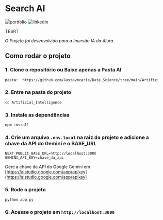 # Search AI

[![portfolio](https://img.shields.io/badge/my_portfolio-000?style=for-the-badge&logo=ko-fi&logoColor=red)](https://gustavocaris.github.io/Portfolio/)
[![linkedin](https://img.shields.io/badge/linkedin-0A66C2?style=for-the-badge&logo=linkedin&logoColor=white)](https://www.linkedin.com/in/gustavo-caris/)

TESRT

_O Projeto foi desenvolvido para a Imersão IA da Alura._



## Como rodar o projeto

### 1. Clone o repositório ou Baixe apenas a Pasta AI

```bash
pasta:  https://github.com/Gustavocaris/Data_Science/tree/main/Artificial_Intelligence
```

### 2. Entre na pasta do projeto

```bash
cd Artificial_Intelligence
```

### 3. Instale as dependências

```bash
npm install
```

### 4. Crie um arquivo `.env.local` na raiz do projeto e adicione a chave da API do Gemini e o BASE_URL

```base
NEXT_PUBLIC_BASE_URL=http://localhost:3000
GEMINI_API_KEY=chave_da_api
```

Gere a chave da API do Google Gemini em [https://aistudio.google.com/app/apikey](https://aistudio.google.com/app/apikey)

### 5. Rode o projeto

```bash
python app.py
```

### 6. Acesse o projeto em `http://localhost:3000`
